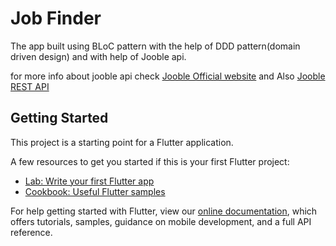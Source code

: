 # Job Finder 

The app built using BLoC pattern with the help of DDD pattern(domain driven design) and with help of Jooble api.

for more info about jooble api check [Jooble Official website](https://jooble.org/) and Also [Jooble REST API](https://jooble.org/api/about)

## Getting Started

This project is a starting point for a Flutter application.

A few resources to get you started if this is your first Flutter project:

- [Lab: Write your first Flutter app](https://flutter.dev/docs/get-started/codelab)
- [Cookbook: Useful Flutter samples](https://flutter.dev/docs/cookbook)

For help getting started with Flutter, view our
[online documentation](https://flutter.dev/docs), which offers tutorials,
samples, guidance on mobile development, and a full API reference.
